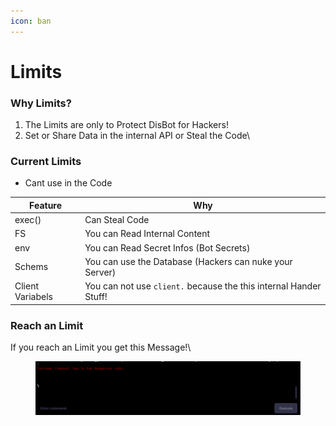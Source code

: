 ```yaml
---
icon: ban
---
```


# Limits

### Why Limits?

1. The Limits are only to Protect DisBot for Hackers!
2. Set or Share Data in the internal API or Steal the Code\


### Current Limits

* Cant use in the Code

| Feature          | Why                                                               |
| ---------------- | ----------------------------------------------------------------- |
| exec()           | Can Steal Code                                                    |
| FS               | You can Read Internal Content                                     |
| env              | You can Read Secret Infos (Bot Secrets)                           |
| Schems           | You can use the Database (Hackers can nuke your Server)           |
| Client Variabels | You can not use `client.` because the this internal Hander Stuff! |



### Reach an Limit&#x20;

If you reach an Limit you get this Message!\


<figure><img src="../.gitbook/assets/image (1) (1).png" alt=""><figcaption></figcaption></figure>
